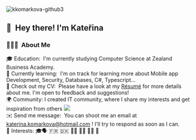 ![kkomarkova-github3](https://user-images.githubusercontent.com/58290791/107948198-d0ddbb00-6f93-11eb-84fb-dcd8853ccdbc.png)
## 👋 &nbsp;Hey there! I'm Kateřina

### 👨🏻‍💻 &nbsp;About Me
🎓 Education: &nbsp;I'm currently studying Computer Science at Zealand Business Academy. </br>
🌱 Currently learning: &nbsp;I'm on track for learning more about Mobile app Development, Security, Databases, C#, Typescript... </br>
📄 Check out my CV: &nbsp;Please have a look at my [Résumé](https://docdro.id/rkN7ds5) for more details about me. I'm open to feedback and suggestions!</br>
🌍 Community: I created IT community, where I share my interests and get inspiration from others
<a href="https://www.instagram.com/kattycode/"><img src="https://img.shields.io/badge/-@kattycode-E4405F?style=flat-square&logo=Instagram&logoColor=white"/></a> </br>
✉️ Send me message: &nbsp;You can shoot me an email at katerina.komarkova@hotmail.com ! I'll try to respond as soon as I can. </br>
💜 Interests: 🎓🗣️ :fr: 🇩🇰 👩‍🍳 🏃‍♀️ 🏋️‍♀️  🏓 




<!--
**kkomarkova/kkomarkova** is a ✨ _special_ ✨ repository because its `README.md` (this file) appears on your GitHub profile.

Here are some ideas to get you started:

- 🔭 I’m currently working on ...
- 🌱 I’m currently learning ...
- 👯 I’m looking to collaborate on ...
- 🤔 I’m looking for help with ...
- 💬 Ask me about ...
- 📫 How to reach me: ...
- 😄 Pronouns: ...
- ⚡ Fun fact: ...
-->
